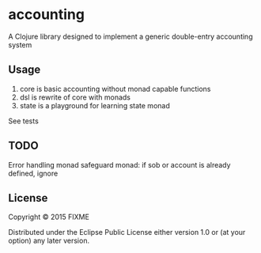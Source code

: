 # accounting

A Clojure library designed to implement a generic double-entry accounting system

## Usage

1) core is basic accounting without monad capable functions
2) dsl is rewrite of core with monads
3) state is a playground for learning state monad

See tests

## TODO

Error handling monad
safeguard monad: if sob or account is already defined, ignore

## License

Copyright © 2015 FIXME

Distributed under the Eclipse Public License either version 1.0 or (at
your option) any later version.
